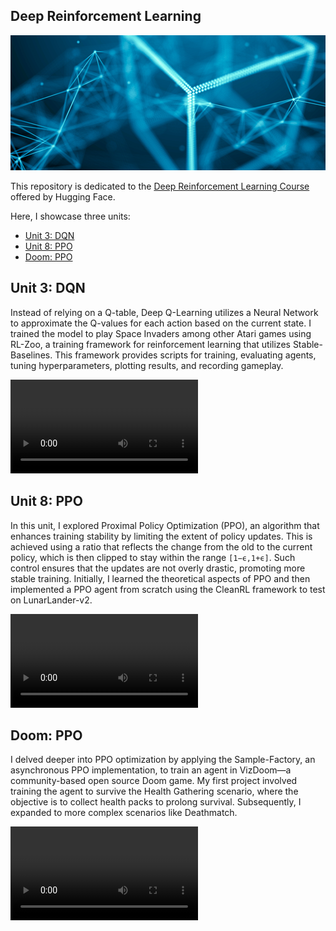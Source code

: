 ## Deep Reinforcement Learning

![Deep Reinforcement Learning](img.png)

This repository is dedicated to the [Deep Reinforcement Learning Course](https://huggingface.co/learn/deep-rl-course/en/unit0/introduction) offered by Hugging Face.

Here, I showcase three units:
- [Unit 3: DQN](unit3_dqn/README.md)
- [Unit 8: PPO](unit8_ppo/README.md)
- [Doom: PPO](Doom_ppo/README.md)

## Unit 3: DQN
Instead of relying on a Q-table, Deep Q-Learning utilizes a Neural Network to approximate the Q-values for each action based on the current state. I trained the model to play Space Invaders among other Atari games using RL-Zoo, a training framework for reinforcement learning that utilizes Stable-Baselines. This framework provides scripts for training, evaluating agents, tuning hyperparameters, plotting results, and recording gameplay.

![DQN Replay](unit3_dqn/replay.mp4)

## Unit 8: PPO
In this unit, I explored Proximal Policy Optimization (PPO), an algorithm that enhances training stability by limiting the extent of policy updates. This is achieved using a ratio that reflects the change from the old to the current policy, which is then clipped to stay within the range `[1−ϵ,1+ϵ]`. Such control ensures that the updates are not overly drastic, promoting more stable training. Initially, I learned the theoretical aspects of PPO and then implemented a PPO agent from scratch using the CleanRL framework to test on LunarLander-v2.

![PPO Replay](unit8_ppo/replay.mp4)

## Doom: PPO
I delved deeper into PPO optimization by applying the Sample-Factory, an asynchronous PPO implementation, to train an agent in VizDoom—a community-based open source Doom game. My first project involved training the agent to survive the Health Gathering scenario, where the objective is to collect health packs to prolong survival. Subsequently, I expanded to more complex scenarios like Deathmatch.

![Doom PPO Replay](Doom_ppo/pretrained_model/doom_health_gathering_supreme_2222/replay.mp4)
